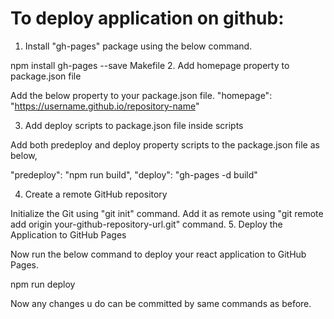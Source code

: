 # To deploy application on github:


1. Install "gh-pages" package using the below command.

npm install gh-pages --save
Makefile
2. Add homepage property to package.json file

Add the below property to your package.json file.
"homepage": "https://username.github.io/repository-name"


3. Add deploy scripts to package.json file inside scripts

Add both predeploy and deploy property scripts to the package.json file as below,

"predeploy": "npm run build",
"deploy": "gh-pages -d build"

4. Create a remote GitHub repository

Initialize the Git using "git init" command.
Add it as remote using "git remote add origin your-github-repository-url.git" command.
5. Deploy the Application to GitHub Pages

Now run the below command to deploy your react application to GitHub Pages.

npm run deploy

Now any changes u do can be committed by same commands as before.